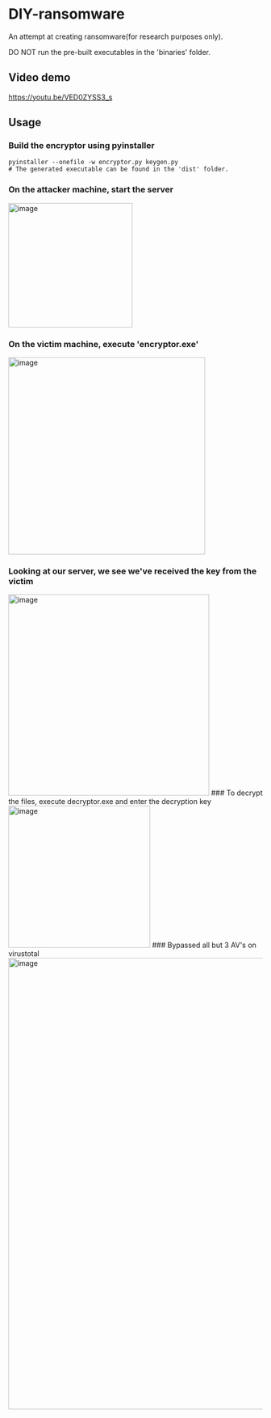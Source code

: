 # DIY-ransomware
<p>An attempt at creating ransomware(for research purposes only).<p>
<p>DO NOT run the pre-built executables in the 'binaries' folder.</p>

## Video demo
<a href="https://youtu.be/VED0ZYSS3_s">https://youtu.be/VED0ZYSS3_s</a>
## Usage
### Build the encryptor using pyinstaller
```
pyinstaller --onefile -w encryptor.py keygen.py
# The generated executable can be found in the 'dist' folder.
```
### On the attacker machine, start the server
<img width="246" alt="image" src="https://user-images.githubusercontent.com/60816759/170675860-d7e666a0-26aa-4420-9b3d-bd8b28b4dfe4.png">

### On the victim machine, execute 'encryptor.exe'
<img width="390" alt="image" src="https://user-images.githubusercontent.com/60816759/170677418-7e19742e-d734-4d3e-8005-129e75ba53c1.png">

### Looking at our server, we see we've received the key from the victim
<img width="398" alt="image" src="https://user-images.githubusercontent.com/60816759/170678184-38e473e5-cd91-4952-857b-3c42af3170fb.png">
### To decrypt the files, execute decryptor.exe and enter the decryption key
<img width="281" alt="image" src="https://user-images.githubusercontent.com/60816759/170678921-e1cb021e-629e-4d1a-be56-bf67344c5207.png">
### Bypassed all but 3 AV's on virustotal
<img width="893" alt="image" src="https://user-images.githubusercontent.com/60816759/170679080-0592cb02-fc34-46ce-8295-315d0fad9670.png">


